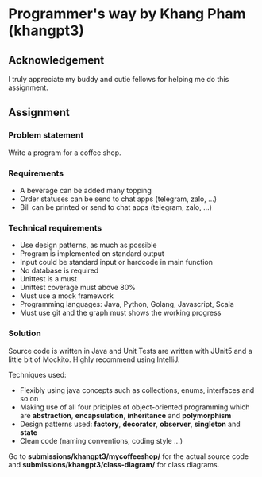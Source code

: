 # Programmer's way by Khang Pham (khangpt3)

## Acknowledgement

I truly appreciate my buddy and cutie fellows for helping me do this assignment.

## Assignment

### Problem statement

Write a program for a coffee shop.

### Requirements

- A beverage can be added many topping
- Order statuses can be send to chat apps (telegram, zalo, ...)
- Bill can be printed or send to chat apps (telegram, zalo, ...)

### Technical requirements

- Use design patterns, as much as possible
- Program is implemented on standard output
- Input could be standard input or hardcode in main function
- No database is required
- Unittest is a must
- Unittest coverage must above 80%
- Must use a mock framework
- Programming languages: Java, Python, Golang, Javascript, Scala
- Must use git and the graph must shows the working progress

### Solution

Source code is written in Java and Unit Tests are written with JUnit5 and a little bit of Mockito. Highly recommend using IntelliJ.

Techniques used:
- Flexibly using java concepts such as collections, enums, interfaces and so on
- Making use of all four priciples of object-oriented programming which are **abstraction**, **encapsulation**, **inheritance** and **polymorphism**
- Design patterns used: **factory**, **decorator**, **observer**, **singleton** and **state**
- Clean code (naming conventions, coding style ...)

Go to **submissions/khangpt3/mycoffeeshop/** for the actual source code and **submissions/khangpt3/class-diagram/** for class diagrams.
